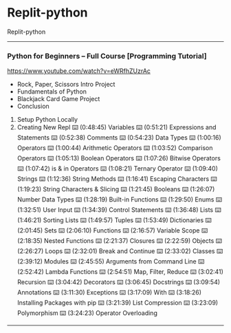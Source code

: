 # Replit-python
Replit-python

-----

### Python for Beginners – Full Course [Programming Tutorial]

https://www.youtube.com/watch?v=eWRfhZUzrAc

- Rock, Paper, Scissors Intro Project
- Fundamentals of Python
- Blackjack Card Game Project
- Conclusion

1) Setup Python Locally
2) Creating New Repl
⌨️ (0:48:45) Variables
⌨️ (0:51:21) Expressions and Statements 
⌨️ (0:52:38) Comments
⌨️ (0:54:23) Data Types
⌨️ (1:00:16) Operators
⌨️ (1:00:44) Arithmetic Operators
⌨️ (1:03:52) Comparison Operators
⌨️ (1:05:13) Boolean Operators
⌨️ (1:07:26) Bitwise Operators
⌨️ (1:07:42) is & in Operators
⌨️ (1:08:21) Ternary Operator
⌨️ (1:09:40) Strings
⌨️ (1:12:36) String Methods
⌨️ (1:16:41) Escaping Characters
⌨️ (1:19:23) String Characters & Slicing
⌨️ (1:21:45) Booleans
⌨️ (1:26:07) Number Data Types
⌨️ (1:28:19) Built-in Functions
⌨️ (1:29:50) Enums
⌨️ (1:32:51) User Input
⌨️ (1:34:39) Control Statements
⌨️ (1:36:48) Lists
⌨️ (1:46:21) Sorting Lists
⌨️ (1:49:57) Tuples
⌨️ (1:53:49) Dictionaries
⌨️ (2:01:45) Sets
⌨️ (2:06:10) Functions
⌨️ (2:16:57) Variable Scope
⌨️ (2:18:35) Nested Functions 
⌨️ (2:21:37) Closures
⌨️ (2:22:59) Objects
⌨️ (2:26:27) Loops
⌨️ (2:32:01) Break and Continue
⌨️ (2:33:02) Classes
⌨️ (2:39:12) Modules
⌨️ (2:45:55) Arguments from Command Line
⌨️ (2:52:42) Lambda Functions
⌨️ (2:54:51) Map, Filter, Reduce
⌨️ (3:02:41) Recursion 
⌨️ (3:04:42) Decorators
⌨️ (3:06:45) Docstrings
⌨️ (3:09:54) Annotations
⌨️ (3:11:30) Exceptions 
⌨️ (3:17:09) With
⌨️ (3:18:26) Installing Packages with pip
⌨️ (3:21:39) List Compression
⌨️ (3:23:09) Polymorphism
⌨️ (3:24:23) Operator Overloading
-----
